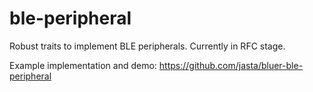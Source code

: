 # ble-peripheral
Robust traits to implement BLE peripherals.  Currently in RFC stage.

Example implementation and demo: https://github.com/jasta/bluer-ble-peripheral

